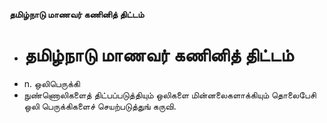 **தமிழ்நாடு மாணவர் கணினித் திட்டம்**
- # தமிழ்நாடு மாணவர் கணினித் திட்டம்
- n. ஒலிபெருக்கி
- நுண்ணொலிகளைத் திட்பப்படுத்தியும் ஒலிகளை மின்னலைகளாக்கியும் தொலைபேசி ஒலி பெருக்கிகளைச் செயற்படுத்துங் கருவி.


